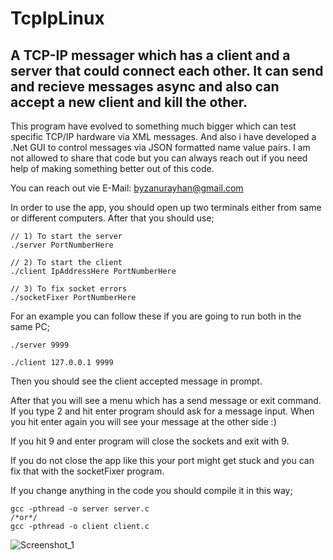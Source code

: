 # TcpIpLinux
## A TCP-IP messager which has a client and a server that could connect each other. It can send and recieve messages async and also can accept a new client and kill the other.

This program have evolved to something much bigger which can test specific TCP/IP hardware via XML messages. And also i have developed a .Net GUI to control messages via JSON formatted name value pairs. I am not allowed to share that code but you can always reach out if you need help of making something better out of this code.

You can reach out vie E-Mail: byzanurayhan@gmail.com

In order to use the app, you should open up two terminals either from same or different computers. After that you should use;
```
// 1) To start the server
./server PortNumberHere

// 2) To start the client
./client IpAddressHere PortNumberHere

// 3) To fix socket errors
./socketFixer PortNumberHere
```

For an example you can follow these if you are going to run both in the same PC;
```
./server 9999

./client 127.0.0.1 9999
```
Then you should see the client accepted message in prompt.

After that you will see a menu which has a send message or exit command. If you type 2 and hit enter program should ask for a message input. 
When you hit enter again you will see your message at the other side :)

If you hit 9 and enter program will close the sockets and exit with 9.

If you do not close the app like this your port might get stuck and you can fix that with the socketFixer program.

If you change anything in the code you should compile it in this way;
```
gcc -pthread -o server server.c 
/*or*/
gcc -pthread -o client client.c
```
![Screenshot_1](https://user-images.githubusercontent.com/64156908/165906381-12800722-4064-4da6-a785-90f7abc5e4ce.jpg)


